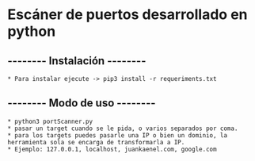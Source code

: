 # Escáner de puertos desarrollado en python

## -------- Instalación --------
    * Para instalar ejecute -> pip3 install -r requeriments.txt

## -------- Modo de uso --------
    * python3 portScanner.py
    * pasar un target cuando se le pida, o varios separados por coma.
    * para los targets puedes pasarle una IP o bien un dominio, la herramienta sola se encarga de transformarla a IP.
    * Ejemplo: 127.0.0.1, localhost, juankaenel.com, google.com

